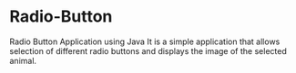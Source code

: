 # Radio-Button
Radio Button Application using Java
It is a simple application that allows selection of different radio buttons and displays the image of the selected animal.

